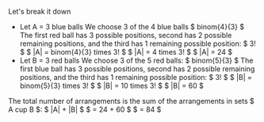 Let's break it down

<ul>
<li> Let A = 3 blue balls 
We choose 3 of the 4 blue balls $ binom{4}{3} $ 
The first red ball has 3 possible positions, second has 2 possible remaining positions, and the third has 1 remaining possible position: $ 3! $ 
$ |A| = binom{4}{3} times 3! $ 
$ |A| = 4 times 3! $ 
$ |A| = 24 $
	<li> Let B = 3 red balls 
	      We choose 3 of the 5 red balls: $ binom{5}{3} $ 
	      The first blue ball has 3 possible positions, second has 2 possible remaining positions, and the third has 1 remaining possible position: $ 3! $ 
	      $ |B| = binom{5}{3} times 3! $ 
	      $ |B| = 10 times 3! $ 
	      $ |B| = 60 $
</ul>
The total number of arrangements is the sum of the arrangements in sets $ A cup B $: 
$ |A| + |B| $ 
$ = 24 + 60 $ 
$ = 84 $
